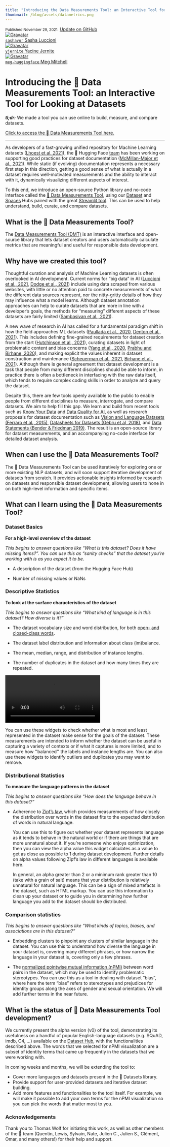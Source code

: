 ```yaml
---
title: "Introducing the Data Measurements Tool: an Interactive Tool for Looking at Datasets"
thumbnail: /blog/assets/datametrics.png
---
```


<div class="blog-metadata">
    <small>Published November 29, 2021.</small>
    <a target="_blank" class="btn no-underline text-sm mb-5 font-sans" href="https://github.com/huggingface/blog/blob/master/data-measurements-tool.md">
        Update on GitHub
    </a>
</div>

<div class="author-card">
    <a href="/sashavor">
        <img class="avatar avatar-user" src="https://aeiljuispo.cloudimg.io/v7/https://s3.amazonaws.com/moonup/production/uploads/1626198087984-60edd0133e2c73a9a21455f5.png?w=200&h=200&f=face" title="Gravatar">
        <div class="bfc">
            <code>sashavor</code>
            <span class="fullname">Sasha Luccioni</span>
        </div>
    </a>
    <a href="/yjernite">
        <img class="avatar avatar-user" src="https://aeiljuispo.cloudimg.io/v7/https://s3.amazonaws.com/moonup/production/uploads/1594144055859-5ee3a7cd2a3eae3cbdad1305.jpeg?w=200&h=200&f=face" title="Gravatar">
        <div class="bfc">
            <code>yjernite</code>
            <span class="fullname">Yacine Jernite</span>
        </div>
    </a>
    <a href="/meg-huggingface">
        <img class="avatar avatar-user" src="http://www.m-mitchell.com/images/meg_cropped_sidebar2.jpg?w=200&h=200" title="Gravatar">
        <div class="bfc">
            <code>meg-huggingface</code>
            <span class="fullname">Meg Mitchell</span>
        </div>
    </a>
</div>



# Introducing the 🤗 Data Measurements Tool: an Interactive Tool for Looking at Datasets

***tl;dr:*** We made a tool you can use online to build, measure, and compare datasets.

[Click to access the 🤗 Data Measurements Tool here.](https://huggingface.co/spaces/huggingface/data-measurements-tool)

-----

As developers of a fast-growing unified repository for Machine Learning datasets ([Lhoest et al. 2021](https://arxiv.org/abs/2109.02846)), the 🤗 Hugging Face [team](https://huggingface.co/huggingface) has been working on supporting good practices for dataset documentation ([McMillan-Major et al., 2021](https://arxiv.org/abs/2108.07374)). While static (if evolving) documentation represents a necessary first step in this direction, getting a good sense of what is actually in a dataset requires well-motivated measurements and the ability to interact with it, dynamically visualizing different aspects of interest.  

To this end, we introduce an open-source Python library and no-code interface called the [🤗 Data Measurements Tool](https://huggingface.co/spaces/huggingface/DataMeasurementsTool), using our [Dataset](https://huggingface.co/datasets) and [Spaces](https://huggingface.co/spaces/launch) Hubs paired with the great [Streamlit tool](https://streamlit.io/).  This can be used to help understand, build, curate, and compare datasets.

## What is the 🤗 Data Measurements Tool?
The [Data Measurements Tool (DMT)](https://huggingface.co/spaces/huggingface/DataMeasurementsTool) is an interactive interface and open-source library that lets dataset creators and users automatically calculate metrics that are meaningful and useful for responsible data development. 

## Why have we created this tool?
Thoughtful curation and analysis of Machine Learning datasets is often overlooked in AI development. Current norms for “big data” in AI ([Luccioni et al., 2021](https://arxiv.org/abs/2105.02732),  [Dodge et al., 2021](https://arxiv.org/abs/2104.08758)) include using data scraped from various websites, with little or no attention paid to concrete measurements of what the different data sources represent, nor the nitty-gritty details of how they may influence what a model learns.  Although dataset annotation approaches can help to curate datasets that are more in line with a developer’s goals, the methods for “measuring” different aspects of these datasets are fairly limited ([Sambasivan et al., 2021](https://storage.googleapis.com/pub-tools-public-publication-data/pdf/0d556e45afc54afeb2eb6b51a9bc1827b9961ff4.pdf)).

A new wave of research in AI has called for a fundamental paradigm shift in how the field approaches ML datasets ([Paullada et al., 2020](https://arxiv.org/abs/2012.05345), [Denton et al., 2021](https://journals.sagepub.com/doi/full/10.1177/20539517211035955)). This includes defining fine-grained requirements for dataset creation from the start ([Hutchinson et al., 2021](https://dl.acm.org/doi/pdf/10.1145/3442188.3445918)), curating datasets in light of problematic content and bias concerns ([Yang et al., 2020](https://dl.acm.org/doi/abs/10.1145/3351095.3375709), [Prabhu and Birhane, 2020](https://arxiv.org/abs/2006.16923)), and making explicit the values inherent in dataset construction and maintenance ([Scheuerman et al., 2021](https://dl.acm.org/doi/pdf/10.1145/3476058), [Birhane et al., 2021](https://arxiv.org/abs/2110.01963)).  Although there is general agreement that dataset development is a task that people from many different disciplines should be able to inform, in practice there is often a bottleneck in interfacing with the raw data itself, which tends to require complex coding skills in order to analyze and query the dataset.  

Despite this, there are few tools openly available to the public to enable people from different disciplines to measure, interrogate, and compare datasets.  We aim to help fill this gap.  We learn and build from recent tools such as [Know Your Data](https://knowyourdata.withgoogle.com/) and [Data Quality for AI](https://www.ibm.com/products/dqaiapi), as well as research proposals for dataset documentation such as [Vision and Language Datasets (Ferraro et al., 2015)](https://aclanthology.org/D15-1021/), [Datasheets for Datasets (Gebru et al, 2018)](https://arxiv.org/abs/1803.09010), and [Data Statements (Bender & Friedman 2019)](https://aclanthology.org/Q18-1041/). The result is an open-source library for dataset measurements, and an accompanying no-code interface for detailed dataset analysis.

## When can I use the 🤗 Data Measurements Tool?
The 🤗 Data Measurements Tool can be used iteratively for exploring one or more existing NLP datasets, and will soon support iterative development of datasets from scratch. It provides actionable insights informed by research on datasets and responsible dataset development, allowing users to hone in on both high-level information and specific items. 

## What can I learn using the 🤗 Data Measurements Tool?
### Dataset Basics
**For a high-level overview of the dataset**

*This begins to answer questions like “What is this dataset?  Does it have missing items?”.  You can use this as “sanity checks” that the dataset you’re working with is as you expect it to be.*

- A description of the dataset (from the Hugging Face Hub)

- Number of missing values or NaNs

### Descriptive Statistics
**To look at the surface characteristics of the dataset**

*This begins to answer questions like “What kind of language is in this dataset?  How diverse is it?”*

- The dataset vocabulary size and word distribution, for both [open- and closed-class words](https://dictionary.apa.org/open-class-words).

- The dataset label distribution and information about class (im)balance.

- The mean, median, range, and distribution of instance lengths.

- The number of duplicates in the dataset and how many times they are repeated.

![](images/basics.mov)

You can use these widgets to check whether what is most and least represented in the dataset make sense for the goals of the dataset.  These measurements are intended to inform whether the dataset can be useful in capturing a variety of contexts or if what it captures is more limited, and to measure how ''balanced'' the labels and instance lengths are.  You can also use these widgets to identify outliers and duplicates you may want to remove.

### Distributional Statistics
**To measure the language patterns in the dataset**

*This begins to answer questions like “How does the language behave in this dataset?”*

- Adherence to [Zipf’s law](https://en.wikipedia.org/wiki/Zipf%27s_law), which provides measurements of how closely the distribution over words in the dataset fits to the expected distribution of words in natural language.

  You can use this to figure out whether your dataset represents language as it tends to behave in the natural world or if there are things that are more unnatural about it.  If you’re someone who enjoys optimization, then you can view the alpha value this widget calculates as a value to get as close as possible to 1 during dataset development.  Further details on alpha values following Zipf’s law in different languages is available here.
  
  In general, an alpha greater than 2 or a minimum rank greater than 10 (take with a grain of salt) means that your distribution is relatively unnatural for natural language. This can be a sign of mixed artefacts in the dataset, such as HTML markup. You can use this information to clean up your dataset or to guide you in determining how further language you add to the dataset should be distributed.

### Comparison statistics
*This begins to answer questions like “What kinds of topics, biases, and associations are in this dataset?”*

- Embedding clusters to pinpoint any clusters of similar language in the dataset.
  You can use this to understand how diverse the language in your dataset is, covering many different phrases, or how narrow the language in your dataset is, covering only a few phrases.

- The [normalized pointwise mutual information (nPMI)](https://en.wikipedia.org/wiki/Pointwise_mutual_information#Normalized_pointwise_mutual_information_(npmi)) between word pairs in the dataset, which may be used to identify problematic stereotypes. 
  You can use this as a tool in dealing with dataset “bias”, where here the term “bias” refers to stereotypes and prejudices for identity groups along the axes of gender and sexual orientation.  We will add further terms in the near future.


## What is the status of 🤗 Data Measurements Tool development? 
We currently present the alpha version (v0) of the tool, demonstrating its usefulness on a handful of popular English-language datasets (e.g. SQuAD, imdb, C4, ...) available on the [Dataset Hub](https://huggingface.co/datasets), with the functionalities described above. The words that we selected for nPMI visualization are a subset of identity terms that came up frequently in the datasets that we were working with.

In coming weeks and months, we will be extending the tool to:

- Cover more languages and datasets present in the 🤗 Datasets library.
- Provide support for user-provided datasets and iterative dataset building.
- Add more features and functionalities to the tool itself. For example, we will make it possible to add your own terms for the nPMI visualization so you can pick the words that matter most to you.

### Acknowledgements
Thank you to Thomas Wolf for initiating this work, as well as other members of the 🤗  team (Quentin, Lewis, Sylvain, Nate, Julien C., Julien S., Clément, Omar, and many others!) for their help and support.
